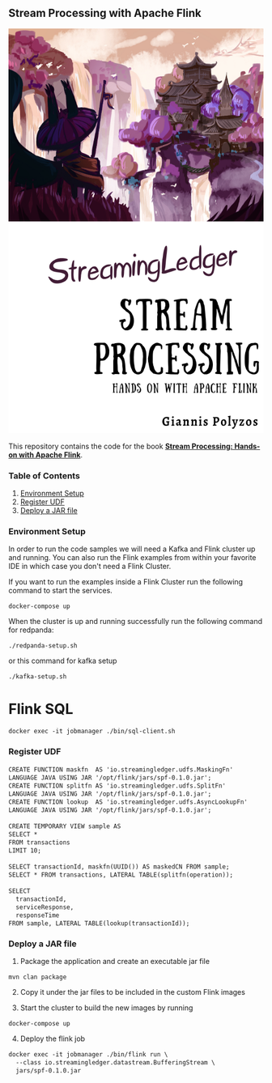 Stream Processing with Apache Flink 
------------------------------------

<p align="center">
    <img src="assets/cover.png" width="600" height="800">
</p>

This repository contains the code for the book **[Stream Processing: Hands-on with Apache Flink](https://leanpub.com/streamprocessingwithapacheflink)**.


### Table of Contents
1. [Environment Setup](#environment-setup)
2. [Register UDF](#register-udf)
3. [Deploy a JAR file](#deploy-a-jar-file)


### Environment Setup
In order to run the code samples we will need a Kafka and Flink cluster up and running.
You can also run the Flink examples from within your favorite IDE in which case you don't need a Flink Cluster.

If you want to run the examples inside a Flink Cluster run the following command to start the services.
```shell
docker-compose up
```

When the cluster is up and running successfully run the following command for redpanda:
```shell
./redpanda-setup.sh

```

or this command for kafka setup
```shell
./kafka-setup.sh
```

# Flink SQL
```shell
docker exec -it jobmanager ./bin/sql-client.sh
```

### Register UDF
```shell
CREATE FUNCTION maskfn  AS 'io.streamingledger.udfs.MaskingFn'      LANGUAGE JAVA USING JAR '/opt/flink/jars/spf-0.1.0.jar';
CREATE FUNCTION splitfn AS 'io.streamingledger.udfs.SplitFn'        LANGUAGE JAVA USING JAR '/opt/flink/jars/spf-0.1.0.jar';
CREATE FUNCTION lookup  AS 'io.streamingledger.udfs.AsyncLookupFn'  LANGUAGE JAVA USING JAR '/opt/flink/jars/spf-0.1.0.jar';

CREATE TEMPORARY VIEW sample AS
SELECT * 
FROM transactions 
LIMIT 10;

SELECT transactionId, maskfn(UUID()) AS maskedCN FROM sample;
SELECT * FROM transactions, LATERAL TABLE(splitfn(operation));

SELECT 
  transactionId,
  serviceResponse, 
  responseTime 
FROM sample, LATERAL TABLE(lookup(transactionId));
```

### Deploy a JAR file
1. Package the application and create an executable jar file
```shell
mvn clan package
```
2. Copy it under the jar files to be included in the custom Flink images

3. Start the cluster to build the new images by running
```shell
docker-compose up
```

4. Deploy the flink job
```shell
docker exec -it jobmanager ./bin/flink run \
  --class io.streamingledger.datastream.BufferingStream \
  jars/spf-0.1.0.jar
```
